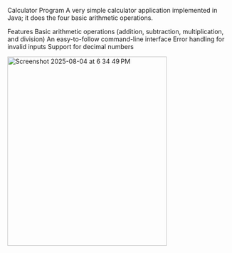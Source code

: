 Calculator Program
A very simple calculator application implemented in Java; it does the four basic arithmetic operations.

Features
Basic arithmetic operations (addition, subtraction, multiplication, and division)
An easy-to-follow command-line interface
Error handling for invalid inputs
Support for decimal numbers



<img width="358" height="426" alt="Screenshot 2025-08-04 at 6 34 49 PM" src="https://github.com/user-attachments/assets/81efd7f0-d18f-4a59-9483-fc7f6d0bbedf" />

